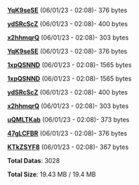 [**YqK9seSE**](/data/YqK9seSE.txt) (06/01/23 - 02:08)- 376 bytes

[**ydSRcScZ**](/data/ydSRcScZ.txt) (06/01/23 - 02:08)- 400 bytes

[**x2hhmqrQ**](/data/x2hhmqrQ.txt) (06/01/23 - 02:08)- 303 bytes

[**YqK9seSE**](/data/YqK9seSE.txt) (06/01/23 - 02:08)- 376 bytes

[**1xpQSNND**](/data/1xpQSNND.txt) (06/01/23 - 02:08)- 1565 bytes

[**1xpQSNND**](/data/1xpQSNND.txt) (06/01/23 - 02:08)- 1565 bytes

[**ydSRcScZ**](/data/ydSRcScZ.txt) (06/01/23 - 02:08)- 400 bytes

[**x2hhmqrQ**](/data/x2hhmqrQ.txt) (06/01/23 - 02:08)- 303 bytes

[**uQMLTKab**](/data/uQMLTKab.txt) (06/01/23 - 02:08)- 373 bytes

[**47gLCFBR**](/data/47gLCFBR.txt) (06/01/23 - 02:08)- 376 bytes

[**KTkZSYF8**](/data/KTkZSYF8.txt) (06/01/23 - 02:08)- 367 bytes

**Total Datas**: 3028

**Total Size**: 19.43 MB / 19.4 MB